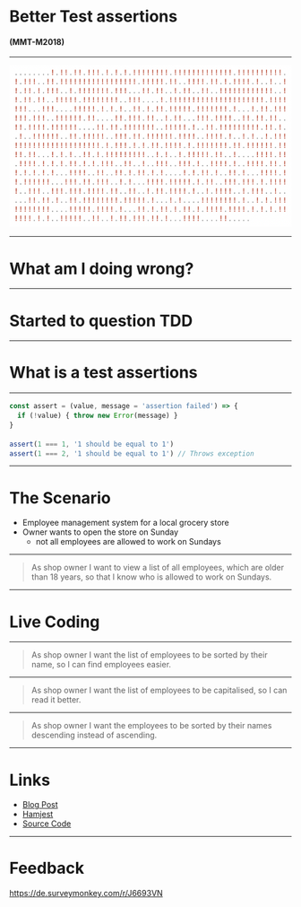 # Better Test assertions

#### (MMT-M2018)

---

![failing tests](assets/failing_tests.png)

----

# What am I doing wrong? <!-- .element: class="color--white" -->
<!-- .slide: data-background="./assets/angry.gif" -->

----

# Started to question TDD <!-- .element: class="color--white" -->
<!-- .slide: data-background="./assets/questioning_myself.gif" -->

---

# What is a test assertions

----

```js
const assert = (value, message = 'assertion failed') => {
  if (!value) { throw new Error(message) }
}

assert(1 === 1, '1 should be equal to 1')
assert(1 === 2, '1 should be equal to 1') // Throws exception
```

---

# The Scenario

- Employee management system for a local grocery store
- Owner wants to open the store on Sunday
  - not all employees are allowed to work on Sundays

----

> As shop owner I want to view a list of all employees, which are older than 18 years, so that I know who is allowed to work on Sundays.

----

# Live Coding <!-- .element: class="color--white" -->
<!-- .slide: data-background="./assets/supermarket.gif" -->

----

> As shop owner I want the list of employees to be sorted by their name, so I can find employees easier.

----

> As shop owner I want the list of employees to be capitalised, so I can read it better.

----

> As shop owner I want the employees to be sorted by their names descending instead of ascending.

---

# Links

- [Blog Post](https://dev.to/webpapaya/writing-better-test-assertions-lml)
- [Hamjest](https://github.com/rluba/hamjest/wiki/Matcher-documentation)
- [Source Code](https://github.com/webpapaya/better-test-assertions)

---

# Feedback

<https://de.surveymonkey.com/r/J6693VN>
